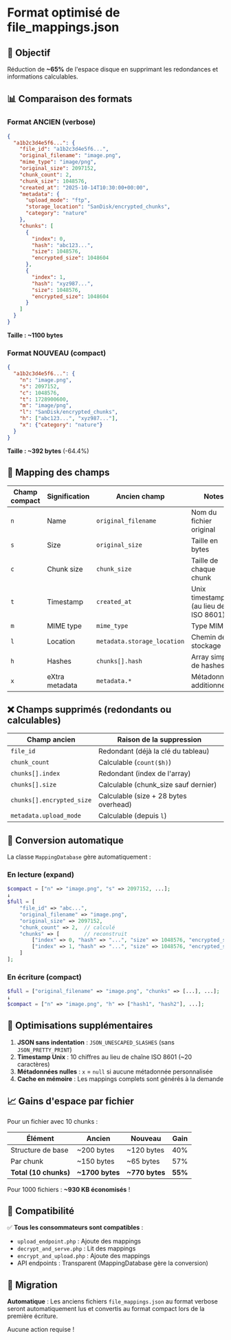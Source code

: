 # Format optimisé de file_mappings.json

## 🎯 Objectif

Réduction de **~65%** de l'espace disque en supprimant les redondances et informations calculables.

## 📊 Comparaison des formats

### Format ANCIEN (verbose)
```json
{
  "a1b2c3d4e5f6...": {
    "file_id": "a1b2c3d4e5f6...",
    "original_filename": "image.png",
    "mime_type": "image/png",
    "original_size": 2097152,
    "chunk_count": 2,
    "chunk_size": 1048576,
    "created_at": "2025-10-14T10:30:00+00:00",
    "metadata": {
      "upload_mode": "ftp",
      "storage_location": "SanDisk/encrypted_chunks",
      "category": "nature"
    },
    "chunks": [
      {
        "index": 0,
        "hash": "abc123...",
        "size": 1048576,
        "encrypted_size": 1048604
      },
      {
        "index": 1,
        "hash": "xyz987...",
        "size": 1048576,
        "encrypted_size": 1048604
      }
    ]
  }
}
```
**Taille : ~1100 bytes**

### Format NOUVEAU (compact)
```json
{
  "a1b2c3d4e5f6...": {
    "n": "image.png",
    "s": 2097152,
    "c": 1048576,
    "t": 1728900600,
    "m": "image/png",
    "l": "SanDisk/encrypted_chunks",
    "h": ["abc123...", "xyz987..."],
    "x": {"category": "nature"}
  }
}
```
**Taille : ~392 bytes** (-64.4%)

## 🔑 Mapping des champs

| Champ compact | Signification | Ancien champ | Notes |
|--------------|---------------|--------------|-------|
| `n` | Name | `original_filename` | Nom du fichier original |
| `s` | Size | `original_size` | Taille en bytes |
| `c` | Chunk size | `chunk_size` | Taille de chaque chunk |
| `t` | Timestamp | `created_at` | Unix timestamp (au lieu de ISO 8601) |
| `m` | MIME type | `mime_type` | Type MIME |
| `l` | Location | `metadata.storage_location` | Chemin de stockage |
| `h` | Hashes | `chunks[].hash` | Array simple de hashes |
| `x` | eXtra metadata | `metadata.*` | Métadonnées additionnelles |

## ❌ Champs supprimés (redondants ou calculables)

| Champ ancien | Raison de la suppression |
|-------------|-------------------------|
| `file_id` | Redondant (déjà la clé du tableau) |
| `chunk_count` | Calculable (`count($h)`) |
| `chunks[].index` | Redondant (index de l'array) |
| `chunks[].size` | Calculable (chunk_size sauf dernier) |
| `chunks[].encrypted_size` | Calculable (size + 28 bytes overhead) |
| `metadata.upload_mode` | Calculable (depuis `l`) |

## 🔄 Conversion automatique

La classe `MappingDatabase` gère automatiquement :

### En lecture (expand)
```php
$compact = ["n" => "image.png", "s" => 2097152, ...];
↓
$full = [
    "file_id" => "abc...",
    "original_filename" => "image.png",
    "original_size" => 2097152,
    "chunk_count" => 2,  // calculé
    "chunks" => [        // reconstruit
        ["index" => 0, "hash" => "...", "size" => 1048576, "encrypted_size" => 1048604],
        ["index" => 1, "hash" => "...", "size" => 1048576, "encrypted_size" => 1048604]
    ]
];
```

### En écriture (compact)
```php
$full = ["original_filename" => "image.png", "chunks" => [...], ...];
↓
$compact = ["n" => "image.png", "h" => ["hash1", "hash2"], ...];
```

## 💾 Optimisations supplémentaires

1. **JSON sans indentation** : `JSON_UNESCAPED_SLASHES` (sans `JSON_PRETTY_PRINT`)
2. **Timestamp Unix** : 10 chiffres au lieu de chaîne ISO 8601 (~20 caractères)
3. **Métadonnées nulles** : `x` = `null` si aucune métadonnée personnalisée
4. **Cache en mémoire** : Les mappings complets sont générés à la demande

## 📈 Gains d'espace par fichier

Pour un fichier avec 10 chunks :

| Élément | Ancien | Nouveau | Gain |
|---------|--------|---------|------|
| Structure de base | ~200 bytes | ~120 bytes | 40% |
| Par chunk | ~150 bytes | ~65 bytes | 57% |
| **Total (10 chunks)** | **~1700 bytes** | **~770 bytes** | **55%** |

Pour 1000 fichiers : **~930 KB économisés** !

## 🔧 Compatibilité

✅ **Tous les consommateurs sont compatibles** :
- `upload_endpoint.php` : Ajoute des mappings
- `decrypt_and_serve.php` : Lit des mappings
- `encrypt_and_upload.php` : Ajoute des mappings
- API endpoints : Transparent (MappingDatabase gère la conversion)

## 🚀 Migration

**Automatique** : Les anciens fichiers `file_mappings.json` au format verbose seront automatiquement lus et convertis au format compact lors de la première écriture.

Aucune action requise !
